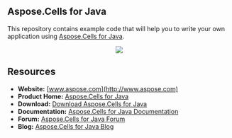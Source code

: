 ## Aspose.Cells for Java

This repository contains example code that will help you to write your own application using [Aspose.Cells for Java](http://www.aspose.com/java/excel-component.aspx).

<p align="center">
  <a title="Download ZIP" href="https://github.com/asposemarketplace/Aspose-Cells-Java/archive/master.zip">
    <img src="http://i.imgur.com/hwNhrGZ.png" />
  </a>
</p>

## Resources

+ **Website:** [www.aspose.com](http://www.aspose.com)
+ **Product Home:** [Aspose.Cells for Java](http://www.aspose.com/java/excel-component.aspx)
+ **Download:** [Download Aspose.Cells for Java](http://www.aspose.com/community/files/72/java-components/aspose.cells-for-java/default.aspx)
+ **Documentation:** [Aspose.Cells for Java Documentation](http://www.aspose.com/docs/display/cellsjava/Home)
+ **Forum:** [Aspose.Cells for Java Forum](http://www.aspose.com/community/forums/aspose.cells-product-family/19/showforum.aspx)
+ **Blog:** [Aspose.Cells for Java Blog](http://www.aspose.com/blogs/aspose-products/aspose-cells-product-family.html)